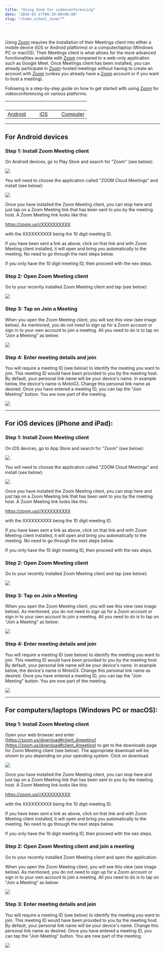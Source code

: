 ```yaml
---
title: "Using Zoom for videoconferencing"
date: "2020-03-17T08:39:00+00:00"
slug: "/home_school_zoom/""
---
```


&nbsp;

Using [Zoom](https://zoom.us) requires the installation of their Meetings client into either a mobile device (iOS or Android platforms) or a computer/laptop (Windows PC or macOS). Their Meetings client is what allows for the more advanced functionalities available with [Zoom](https://zoom.us) compared to a web-only application such as Google Meet. Once Meetings client has been installed, you can already participate in [Zoom](https://zoom.us)-hosted meetings without having to create an account with [Zoom](https://zoom.us) (unless you already have a [Zoom](https://zoom.us) account or if you want to host a meeting). 

Following is a step-by-step guide on how to get started with using [Zoom](https://zoom.us) for videoconferencing on various platforms.

&nbsp; &nbsp; | &nbsp; &nbsp; | &nbsp; &nbsp; | &nbsp; &nbsp; | &nbsp; &nbsp;
:---: | :---: | :---: | :---: | :---: 
<a href="#android">Android</a> | &nbsp; &nbsp; | <a href="#iOS">iOS</a> | &nbsp; &nbsp; | <a href="#computer">Computer</a>

<hr>

## For Android devices
<a id="android"></a>

### Step 1: Install Zoom Meeting client

On Android devices, go to Play Store and search for "Zoom" (see below):

![](/images/guides/zoomAndroid01.png)

You will need to choose the application called "ZOOM Cloud Meetings" and install (see below):

![](/images/guides/zoomAndroid02.png)

Once you have installed the Zoom Meeting client, you can stop here and just tap on a Zoom Meeting link that has been sent to you by the meeting host. A Zoom Meeting link looks like this:

https://zoom.us/j/XXXXXXXXXX

with the XXXXXXXXXX being the 10 digit meeting ID.

If you have been sent a link as above, click on that link and with Zoom Meeting client installed, it will open and bring you automatically to the meeting. No need to go through the next steps below.

If you only have the 10 digit meeting ID, then proceed with the nex steps.

### Step 2: Open Zoom Meeting client

Go to your recently installed Zoom Meeting client and tap (see below):

![](/images/guides/zoomAndroid03.png)

### Step 3: Tap on Join a Meeting

When you open the Zoom Meeting client, you will see this view (see image below). As mentioned, you do not need to sign up for a Zoom account or sign in to your own account to join a meeting. All you need to do is to tap on "Join a Meeting" as below:

![](/images/guides/zoomAndroid04.png)

### Step 4: Enter meeting details and join

You will require a meeting ID (see below) to identify the meeting you want to join. This meeting ID would have been provided to you by the meeting host. By default, your personal link name will be your device's name. In example below, the device's name is MotoG3. Change this personal link name as desired. Once you have entered a meeting ID, you can tap the "Join Meeting" button. You are now part of the meeting.

![](/images/guides/zoomAndroid05.png)

<hr>

## For iOS devices (iPhone and iPad):
<a id="iOS"></a>

### Step 1: Install Zoom Meeting client

On iOS devices, go to App Store and search for "Zoom" (see below):

![](/images/guides/zoom_iOS01.png)

You will need to choose the application called "ZOOM Cloud Meetings" and install (see below):

![](/images/guides/zoom_iOS02.png)

Once you have installed the Zoom Meeting client, you can stop here and just tap on a Zoom Meeting link that has been sent to you by the meeting host. A Zoom Meeting link looks like this:

https://zoom.us/j/XXXXXXXXXX

with the XXXXXXXXXX being the 10 digit meeting ID.

If you have been sent a link as above, click on that link and with Zoom Meeting client installed, it will open and bring you automatically to the meeting. No need to go through the next steps below.

If you only have the 10 digit meeting ID, then proceed with the nex steps.

### Step 2: Open Zoom Meeting client

Go to your recently installed Zoom Meeting client and tap (see below):

![](/images/guides/zoom_iOS03.png)

### Step 3: Tap on Join a Meeting

When you open the Zoom Meeting client, you will see this view (see image below). As mentioned, you do not need to sign up for a Zoom account or sign in to your own account to join a meeting. All you need to do is to tap on "Join a Meeting" as below:

![](/images/guides/zoom_iOS04.png)

### Step 4: Enter meeting details and join

You will require a meeting ID (see below) to identify the meeting you want to join. This meeting ID would have been provided to you by the meeting host. By default, your personal link name will be your device's name. In example below, the device's name is MotoG3. Change this personal link name as desired. Once you have entered a meeting ID, you can tap the "Join Meeting" button. You are now part of the meeting.

![](/images/guides/zoom_iOS05.png)

<hr>

## For computers/laptops (Windows PC or macOS):
<a id="computer"></a>

### Step 1: Install Zoom Meeting client

Open your web browser and enter [https://zoom.us/download#client_4meeting](https://zoom.us/download#client_4meeting) to get to the downloads page for Zoom Meeting client (see below). The appropriate download will be shown to you depending on your operating system. Click on download.
 
![](/images/guides/zoomComputer01.png)

Once you have installed the Zoom Meeting client, you can stop here and just tap on a Zoom Meeting link that has been sent to you by the meeting host. A Zoom Meeting link looks like this:

https://zoom.us/j/XXXXXXXXXX

with the XXXXXXXXXX being the 10 digit meeting ID.

If you have been sent a link as above, click on that link and with Zoom Meeting client installed, it will open and bring you automatically to the meeting. No need to go through the next steps below.

If you only have the 10 digit meeting ID, then proceed with the nex steps.

### Step 2: Open Zoom Meeting client and join a meeting

Go to your recently installed Zoom Meeting client and open the application.

When you open the Zoom Meeting client, you will see this view (see image below). As mentioned, you do not need to sign up for a Zoom account or sign in to your own account to join a meeting. All you need to do is to tap on "Join a Meeting" as below:

![](/images/guides/zoomComputer02.png)

### Step 3: Enter meeting details and join

You will require a meeting ID (see below) to identify the meeting you want to join. This meeting ID would have been provided to you by the meeting host. By default, your personal link name will be your device's name. Change this personal link name as desired. Once you have entered a meeting ID, you can tap the "Join Meeting" button. You are now part of the meeting.

![](/images/guides/zoomComputer03.png)

<br/>
<br/>


 